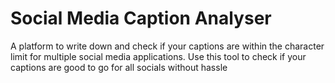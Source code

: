 # Social Media Caption Analyser

A platform to write down and check if your captions are within the character limit for multiple social media applications. 
Use this tool to check if your captions are good to go for all socials without hassle
